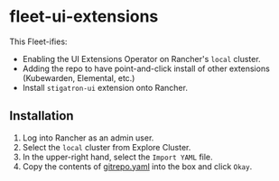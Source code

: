 # fleet-ui-extensions

This Fleet-ifies:

* Enabling the UI Extensions Operator on Rancher's `local` cluster.
* Adding the repo to have point-and-click install of other extensions (Kubewarden, Elemental, etc.)
* Install `stigatron-ui` extension onto Rancher.

## Installation

1. Log into Rancher as an admin user.
2. Select the `local` cluster from Explore Cluster.
3. In the upper-right hand, select the `Import YAML` file.
4. Copy the contents of [gitrepo.yaml](./gitrepo.yaml) into the box and click `Okay`.
